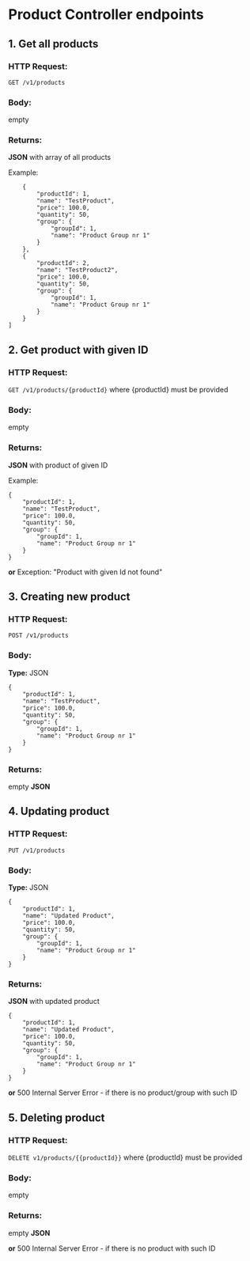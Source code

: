 # Product Controller endpoints



## 1. Get all products

### HTTP Request:
`GET /v1/products`

### Body:
empty

### Returns:
**JSON** with array of all products

Example:
```
    {
        "productId": 1,
        "name": "TestProduct",
        "price": 100.0,
        "quantity": 50,
        "group": {
            "groupId": 1,
            "name": "Product Group nr 1"
        }
    },
    {
        "productId": 2,
        "name": "TestProduct2",
        "price": 100.0,
        "quantity": 50,
        "group": {
            "groupId": 1,
            "name": "Product Group nr 1"
        }
    }
]
```
## 2. Get product with given ID

### HTTP Request:
`GET /v1/products/{productId}` where {productId} must be provided

### Body:
empty

### Returns:
**JSON** with product of given ID

Example:
```
{
    "productId": 1,
    "name": "TestProduct",
    "price": 100.0,
    "quantity": 50,
    "group": {
        "groupId": 1,
        "name": "Product Group nr 1"
    }
}
```

**or** Exception: "Product with given Id not found"

## 3. Creating new product

### HTTP Request:
`POST /v1/products`

### Body:
**Type:** JSON

```
{
    "productId": 1,
    "name": "TestProduct",
    "price": 100.0,
    "quantity": 50,
    "group": {
        "groupId": 1,
        "name": "Product Group nr 1"
    }
}
```
### Returns:
empty **JSON**

## 4. Updating product

### HTTP Request:
`PUT /v1/products`

### Body:
**Type:** JSON

```
{
    "productId": 1,
    "name": "Updated Product",
    "price": 100.0,
    "quantity": 50,
    "group": {
        "groupId": 1,
        "name": "Product Group nr 1"
    }
}
```

### Returns:
**JSON** with updated product
```
{
    "productId": 1,
    "name": "Updated Product",
    "price": 100.0,
    "quantity": 50,
    "group": {
        "groupId": 1,
        "name": "Product Group nr 1"
    }
}
```

**or** 500 Internal Server Error - if there is no product/group with such ID


## 5. Deleting product

### HTTP Request:
`DELETE v1/products/{{productId}}` where {productId} must be provided

### Body:
empty

### Returns:
empty **JSON**

**or** 500 Internal Server Error - if there is no product with such ID
